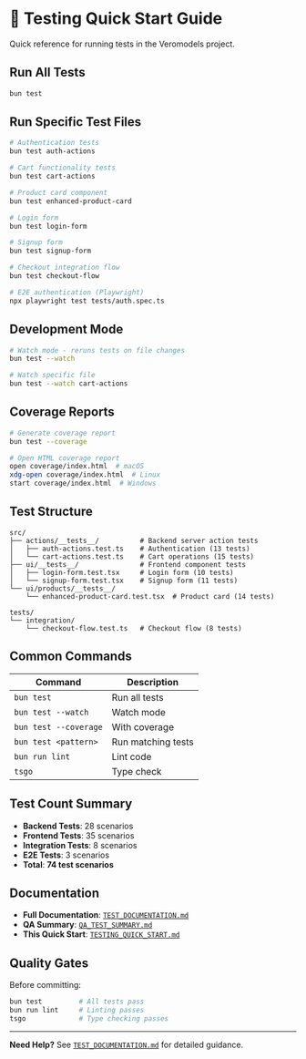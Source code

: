 # 🚀 Testing Quick Start Guide

Quick reference for running tests in the Veromodels project.

## Run All Tests

```bash
bun test
```

## Run Specific Test Files

```bash
# Authentication tests
bun test auth-actions

# Cart functionality tests
bun test cart-actions

# Product card component
bun test enhanced-product-card

# Login form
bun test login-form

# Signup form
bun test signup-form

# Checkout integration flow
bun test checkout-flow

# E2E authentication (Playwright)
npx playwright test tests/auth.spec.ts
```

## Development Mode

```bash
# Watch mode - reruns tests on file changes
bun test --watch

# Watch specific file
bun test --watch cart-actions
```

## Coverage Reports

```bash
# Generate coverage report
bun test --coverage

# Open HTML coverage report
open coverage/index.html  # macOS
xdg-open coverage/index.html  # Linux
start coverage/index.html  # Windows
```

## Test Structure

```
src/
├── actions/__tests__/          # Backend server action tests
│   ├── auth-actions.test.ts    # Authentication (13 tests)
│   └── cart-actions.test.ts    # Cart operations (15 tests)
├── ui/__tests__/               # Frontend component tests
│   ├── login-form.test.tsx     # Login form (10 tests)
│   └── signup-form.test.tsx    # Signup form (11 tests)
└── ui/products/__tests__/
    └── enhanced-product-card.test.tsx  # Product card (14 tests)

tests/
└── integration/
    └── checkout-flow.test.ts   # Checkout flow (8 tests)
```

## Common Commands

| Command | Description |
|---------|-------------|
| `bun test` | Run all tests |
| `bun test --watch` | Watch mode |
| `bun test --coverage` | With coverage |
| `bun test <pattern>` | Run matching tests |
| `bun run lint` | Lint code |
| `tsgo` | Type check |

## Test Count Summary

- **Backend Tests**: 28 scenarios
- **Frontend Tests**: 35 scenarios
- **Integration Tests**: 8 scenarios
- **E2E Tests**: 3 scenarios
- **Total**: **74 test scenarios**

## Documentation

- **Full Documentation**: [`TEST_DOCUMENTATION.md`](./TEST_DOCUMENTATION.md)
- **QA Summary**: [`QA_TEST_SUMMARY.md`](./QA_TEST_SUMMARY.md)
- **This Quick Start**: [`TESTING_QUICK_START.md`](./TESTING_QUICK_START.md)

## Quality Gates

Before committing:
```bash
bun test         # All tests pass
bun run lint     # Linting passes
tsgo             # Type checking passes
```

---

**Need Help?** See [`TEST_DOCUMENTATION.md`](./TEST_DOCUMENTATION.md) for detailed guidance.
